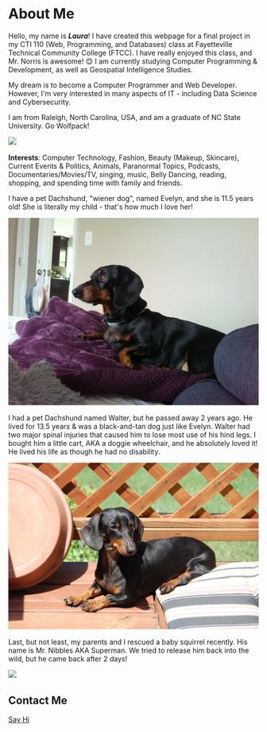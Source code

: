# About Me 

Hello, my name is <em><b>Laura</b></em>! I have created this webpage for a final project in my CTI 110 (Web, Programming, and Databases) class at Fayetteville Technical Community College (FTCC). I have really enjoyed this class, and Mr. Norris is awesome! 😊 I am currently studying Computer Programming & Development, as well as Geospatial Intelligence Studies.

My dream is to become a Computer Programmer and Web Developer. However, I'm very interested in many aspects of IT - including Data Science and Cybersecurity. 

I am from Raleigh, North Carolina, USA, and am a graduate of NC State University. Go Wolfpack!

<img src="https://user-images.githubusercontent.com/116817238/205969374-b05645dc-4e06-49ae-9005-378332d9427b.png" width="300">

<b>Interests</b>: Computer Technology, Fashion, Beauty (Makeup, Skincare), Current Events & Politics, Animals, Paranormal Topics, Podcasts, Documentaries/Movies/TV, singing, music, Belly Dancing, reading, shopping, and spending time with family and friends.

I have a pet Dachshund, "wiener dog", named Evelyn, and she is 11.5 years old! She is literally my child - that's how much I love her! 

<img src="0727181732a.jpg">

I had a pet Dachshund named Walter, but he passed away 2 years ago. He lived for 13.5 years & was a black-and-tan dog just like Evelyn. Walter had two major spinal injuries that caused him to lose most use of his hind legs. I bought him a little cart, AKA a doggie wheelchair, and he absolutely loved it! He lived his life as though he had no disability.

<img src="DSC_0060.JPG">

Last, but not least, my parents and I rescued a baby squirrel recently. His name is Mr. Nibbles AKA Superman. We tried to release him back into the wild, but he came back after 2 days!

<img src="https://github.com/jacksonl2074/JacksonLK.github.io/blob/main/IMG_20221106_150153.jpg" width="600">

## Contact Me
<a href="contact.html">Say Hi</a>
